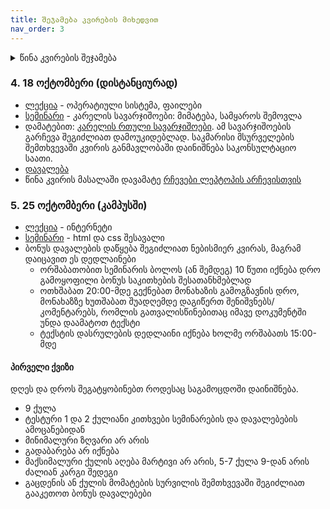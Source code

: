 ```yaml
---
title: შეჯამება კვირების მიხედვით
nav_order: 3
---
```


<details markdown="1">
<summary>წინა კვირების შეჯამება</summary>

### 1. 27 სექტემბერი
- გაეცანი [საგნის შესახებ ინფორმაციას](/about)
- შემოუერთდი კურსს [კლასრუმზე](https://classroom.google.com/c/Mzk5NzYzODYyMjQz?cjc=be2trvz) (კოდი თუ მოგთხოვა, **be2trvz**). დარწმუნდი, რომ @freeuni.edu.ge ექაუნთით, სხვა შემთხვევაში გამოგზავნილი დავალებები არ შესწორდება. ცალკე მეილებს არ ვაგზავნი, კლასრუმიდან მოდის ნოთიფიკაციები ამიტომ თუ დააგვიანე კლასრუმზე შემოსვლა, არაფერი გამოგიტოვებია
- [სემინარი](/classwork/01_karel_intro)
- [დავალება](/homework/01_hw1_karel1)

### 2. 4 ოქტომბერი
- **შემდეგი ორი შეხვედრა იქნება დისტანციურად**
- [ლექცია](/lectures/02_introduction_to_programming) - შესავალი პროგრამირებაში. პროგრამირების სტრუქტურები, პრინციპები და ფიქრის პროცესი
- [სემინარი](/classwork/02_karel_structures) - პროგრამირების სტრუქტურები
- [დავალება](/homework/02_hw2_karel2)


### 3. 11 ოქტომბერი (დისტანციურად)
- [ლექცია](/lectures/03_computers) - კომპიუტერის მუშაობის პრინციპები და ნაწილები
- [სემინარი](/classwork/03_karel_exercises) - კარელის სავარჯიშოები: კედლის შევსება, ღობეებზე გადახტომა 
- [ბონუს პრეზენტაციის](/info/bonus) შესახებ ინფორმაცია (ამ კვირის თემების ვარიანტები მოცემულია ლექციაში)
- [დავალება](/homework/03_hw3_karel3)



</details>

### 4. 18 ოქტომბერი (დისტანციურად)
- [ლექცია](/lectures/04_os_files) - ოპერატიული სისტემა, ფაილები
- [სემინარი](/classwork/04_karel_exercises) - კარელის სავარჯიშოები: მიმატება, სამყაროს შემოვლა
- დამატებით: [კარელის რთული სავარჯიშოები](/exercises/04b_karel_advanced_exercises). ამ სავარჯიშოების გარჩევა შეგიძლიათ დამოუკიდებლად. საკმარისი მსურველების შემთხვევაში კვირის განმავლობაში დაინიშნება საკონსულტაციო საათი.
- [დავალება](/homework/04_hw4_karel4)
- წინა კვირის მასალაში დავამატე [რჩევები ლეპტოპის არჩევისთვის](/lectures/03b_choosing_specs)


### 5. 25 ოქტომბერი (კამპუსში)
- [ლექცია](/lectures/05_internet) - ინტერნეტი
- [სემინარი](/classwork/05_html_css_intro) - html და css შესავალი
- ბონუს დავალების დაწყება შეგიძლიათ ნებისმიერ კვირას, მაგრამ დაიცავით ეს დედლაინები
	+ ორშაბათობით სემინარის ბოლოს (ან შემდეგ) 10 წუთი იქნება დრო გამოყოფილი ბონუს საკითხების შესათანხმებლად
	+ ოთხშაბათ 20:00-მდე გექნებათ მონახაზის გამოგზავნის დრო, მონახაზზე ხუთშაბათ შუადღემდე დაგიწერთ შენიშვნებს/კომენტარებს, რომლის გათვალისწინებითაც იმავე დოკუმენტში უნდა დაამატოთ ტექსტი
	+ ტექსტის დასრულების დედლაინი იქნება ხოლმე ორშაბათს 15:00-მდე

#### პირველი ქვიზი
დღეს და დროს შეგატყობინებთ როდესაც საგამოცდოში დაინიშნება.
- 9 ქულა
- ტესტური 1 და 2 ქულიანი კითხვები სემინარების და დავალებების ამოცანებიდან
- მინიმალური ზღვარი არ არის
- გადაბარება არ იქნება
- მაქსიმალური ქულის აღება მარტივი არ არის, 5-7 ქულა 9-დან არის ძალიან კარგი შედეგი
- გაცდენის ან ქულის მომატების სურვილის შემთხვევაში შეგიძლიათ გააკეთოთ ბონუს დავალებები


<!--
<details markdown="block">

<summary>მომავალი კვირების გეგმა</summary>

### 2. 1 ნოემბერი


</details>
-->